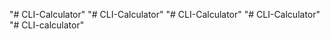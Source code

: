 "# CLI-Calculator" 
"# CLI-Calculator" 
"# CLI-Calculator" 
"# CLI-Calculator" 
"# CLI-calculator" 
